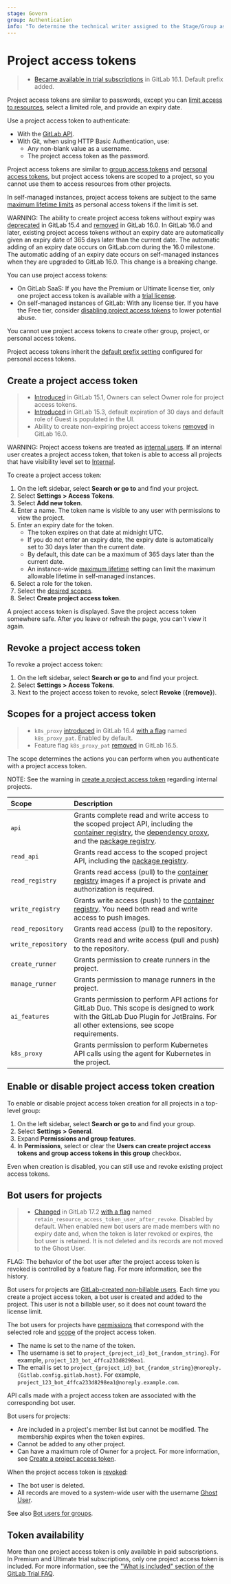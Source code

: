 ```yaml
---
stage: Govern
group: Authentication
info: "To determine the technical writer assigned to the Stage/Group associated with this page, see https://handbook.gitlab.com/handbook/product/ux/technical-writing/#assignments"
---
```


# Project access tokens

> - [Became available in trial subscriptions](https://gitlab.com/gitlab-org/gitlab/-/issues/386041) in GitLab 16.1. Default prefix added.

Project access tokens are similar to passwords, except you can [limit access to resources](#scopes-for-a-project-access-token),
select a limited role, and provide an expiry date.

Use a project access token to authenticate:

- With the [GitLab API](../../../api/rest/index.md#personalprojectgroup-access-tokens).
- With Git, when using HTTP Basic Authentication, use:
  - Any non-blank value as a username.
  - The project access token as the password.

Project access tokens are similar to [group access tokens](../../group/settings/group_access_tokens.md)
and [personal access tokens](../../profile/personal_access_tokens.md), but project access tokens are scoped to a project, so you cannot use them to access resources from other projects.

In self-managed instances, project access tokens are subject to the same [maximum lifetime limits](../../../administration/settings/account_and_limit_settings.md#limit-the-lifetime-of-access-tokens) as personal access tokens if the limit is set.

WARNING:
The ability to create project access tokens without expiry was [deprecated](https://gitlab.com/gitlab-org/gitlab/-/issues/369122) in GitLab 15.4 and [removed](https://gitlab.com/gitlab-org/gitlab/-/issues/392855) in GitLab 16.0. In GitLab 16.0 and later, existing project access tokens without an expiry date are automatically given an expiry date of 365 days later than the current date. The automatic adding of an expiry date occurs on GitLab.com during the 16.0 milestone. The automatic adding of an expiry date occurs on self-managed instances when they are upgraded to GitLab 16.0. This change is a breaking change.

You can use project access tokens:

- On GitLab SaaS: If you have the Premium or Ultimate license tier, only one project access token is available with a [trial license](https://about.gitlab.com/free-trial/).
- On self-managed instances of GitLab: With any license tier. If you have the Free tier,
  consider [disabling project access tokens](#enable-or-disable-project-access-token-creation) to lower potential abuse.

You cannot use project access tokens to create other group, project, or personal access tokens.

Project access tokens inherit the [default prefix setting](../../../administration/settings/account_and_limit_settings.md#personal-access-token-prefix)
configured for personal access tokens.

## Create a project access token

> - [Introduced](https://gitlab.com/gitlab-org/gitlab/-/merge_requests/89114) in GitLab 15.1, Owners can select Owner role for project access tokens.
> - [Introduced](https://gitlab.com/gitlab-org/gitlab/-/issues/348660) in GitLab 15.3, default expiration of 30 days and default role of Guest is populated in the UI.
> - Ability to create non-expiring project access tokens [removed](https://gitlab.com/gitlab-org/gitlab/-/issues/392855) in GitLab 16.0.

WARNING:
Project access tokens are treated as [internal users](../../../development/internal_users.md).
If an internal user creates a project access token, that token is able to access
all projects that have visibility level set to [Internal](../../public_access.md).

To create a project access token:

1. On the left sidebar, select **Search or go to** and find your project.
1. Select **Settings > Access Tokens**.
1. Select **Add new token**.
1. Enter a name. The token name is visible to any user with permissions to view the project.
1. Enter an expiry date for the token.
   - The token expires on that date at midnight UTC.
   - If you do not enter an expiry date, the expiry date is automatically set to 30 days later than the current date.
   - By default, this date can be a maximum of 365 days later than the current date.
   - An instance-wide [maximum lifetime](../../../administration/settings/account_and_limit_settings.md#limit-the-lifetime-of-access-tokens) setting can limit the maximum allowable lifetime in self-managed instances.
1. Select a role for the token.
1. Select the [desired scopes](#scopes-for-a-project-access-token).
1. Select **Create project access token**.

A project access token is displayed. Save the project access token somewhere safe. After you leave or refresh the page, you can't view it again.

## Revoke a project access token

To revoke a project access token:

1. On the left sidebar, select **Search or go to** and find your project.
1. Select **Settings > Access Tokens**.
1. Next to the project access token to revoke, select **Revoke** (**{remove}**).

## Scopes for a project access token

> - `k8s_proxy` [introduced](https://gitlab.com/gitlab-org/gitlab/-/issues/422408) in GitLab 16.4 [with a flag](../../../administration/feature_flags.md) named `k8s_proxy_pat`. Enabled by default.
> - Feature flag `k8s_proxy_pat` [removed](https://gitlab.com/gitlab-org/gitlab/-/merge_requests/131518) in GitLab 16.5.

The scope determines the actions you can perform when you authenticate with a project access token.

NOTE:
See the warning in [create a project access token](#create-a-project-access-token) regarding internal projects.

| Scope              | Description                                                                                                                                                                                                                                                                              |
|:-------------------|:-----------------------------------------------------------------------------------------------------------------------------------------------------------------------------------------------------------------------------------------------------------------------------------------|
| `api`              | Grants complete read and write access to the scoped project API, including the [container registry](../../packages/container_registry/index.md), the [dependency proxy](../../packages/dependency_proxy/index.md), and the [package registry](../../packages/package_registry/index.md). |
| `read_api`         | Grants read access to the scoped project API, including the [package registry](../../packages/package_registry/index.md).                                                                                                                                                                |
| `read_registry`    | Grants read access (pull) to the [container registry](../../packages/container_registry/index.md) images if a project is private and authorization is required.                                                                                                                          |
| `write_registry`   | Grants write access (push) to the [container registry](../../packages/container_registry/index.md). You need both read and write access to push images.                                                                                                                              |
| `read_repository`  | Grants read access (pull) to the repository.                                                                                                                                                                                                                                             |
| `write_repository` | Grants read and write access (pull and push) to the repository.                                                                                                                                                                                                                          |
| `create_runner`    | Grants permission to create runners in the project.                                                                                                                                                                                                                                      |
| `manage_runner`    | Grants permission to manage runners in the project.                                                                                                                                                                                                                                      |
| `ai_features`      | Grants permission to perform API actions for GitLab Duo. This scope is designed to work with the GitLab Duo Plugin for JetBrains. For all other extensions, see scope requirements.                                                                                                          |
| `k8s_proxy`        | Grants permission to perform Kubernetes API calls using the agent for Kubernetes in the project.                                                                                                                                                                                         |

## Enable or disable project access token creation

To enable or disable project access token creation for all projects in a top-level group:

1. On the left sidebar, select **Search or go to** and find your group.
1. Select **Settings > General**.
1. Expand **Permissions and group features**.
1. In **Permissions**, select or clear the **Users can create project access tokens and group access tokens in this group** checkbox.

Even when creation is disabled, you can still use and revoke existing project access tokens.

## Bot users for projects

> - [Changed](https://gitlab.com/gitlab-org/gitlab/-/issues/462217) in GitLab 17.2 [with a flag](../../../administration/feature_flags.md) named `retain_resource_access_token_user_after_revoke`. Disabled by default. When enabled new bot users are made members with no expiry date and, when the token is later revoked or expires, the bot user is retained. It is not deleted and its records are not moved to the Ghost User.

FLAG:
The behavior of the bot user after the project access token is revoked is controlled by a feature flag. For more information, see the history.

Bot users for projects are [GitLab-created non-billable users](../../../subscriptions/self_managed/index.md#billable-users).
Each time you create a project access token, a bot user is created and added to the project.
This user is not a billable user, so it does not count toward the license limit.

The bot users for projects have [permissions](../../permissions.md#project-members-permissions) that correspond with the
selected role and [scope](#scopes-for-a-project-access-token) of the project access token.

- The name is set to the name of the token.
- The username is set to `project_{project_id}_bot_{random_string}`. For example, `project_123_bot_4ffca233d8298ea1`.
- The email is set to `project_{project_id}_bot_{random_string}@noreply.{Gitlab.config.gitlab.host}`. For example, `project_123_bot_4ffca233d8298ea1@noreply.example.com`.

API calls made with a project access token are associated with the corresponding bot user.

Bot users for projects:

- Are included in a project's member list but cannot be modified. The membership expires when the token expires.
- Cannot be added to any other project.
- Can have a maximum role of Owner for a project. For more information, see
  [Create a project access token](../../../api/project_access_tokens.md#create-a-project-access-token).

When the project access token is [revoked](#revoke-a-project-access-token):

- The bot user is deleted.
- All records are moved to a system-wide user with the username [Ghost User](../../profile/account/delete_account.md#associated-records).

See also [Bot users for groups](../../group/settings/group_access_tokens.md#bot-users-for-groups).

## Token availability

More than one project access token is only available in paid subscriptions. In Premium and Ultimate trial subscriptions, only one project access token is included. For more information, see the ["What is included" section of the GitLab Trial FAQ](https://about.gitlab.com/free-trial/#what-is-included-in-my-free-trial-what-is-excluded).
